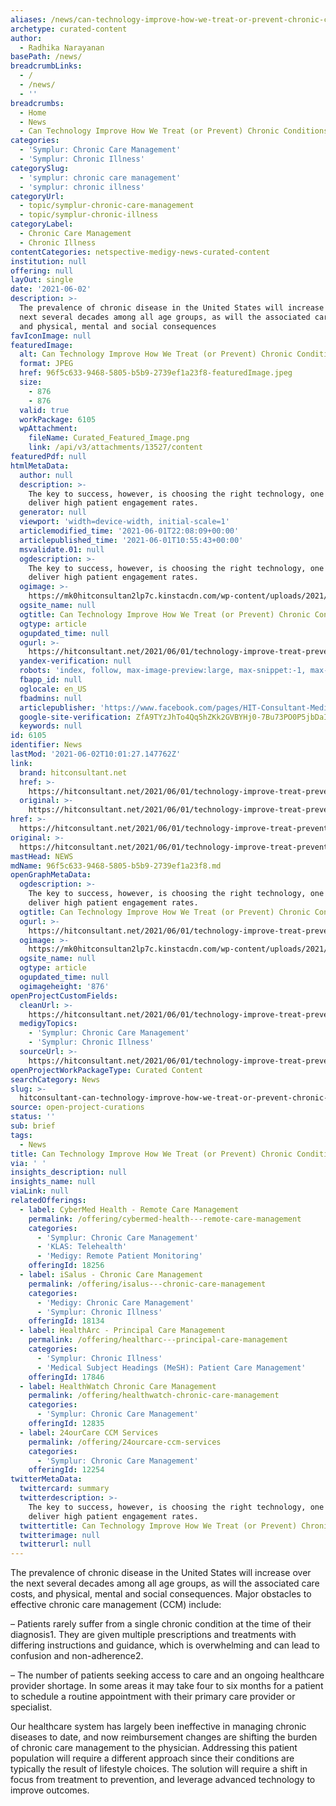 ```yaml
---
aliases: /news/can-technology-improve-how-we-treat-or-prevent-chronic-conditions
archetype: curated-content
author:
  - Radhika Narayanan
basePath: /news/
breadcrumbLinks:
  - /
  - /news/
  - ''
breadcrumbs:
  - Home
  - News
  - Can Technology Improve How We Treat (or Prevent) Chronic Conditions?
categories:
  - 'Symplur: Chronic Care Management'
  - 'Symplur: Chronic Illness'
categorySlug:
  - 'symplur: chronic care management'
  - 'symplur: chronic illness'
categoryUrl:
  - topic/symplur-chronic-care-management
  - topic/symplur-chronic-illness
categoryLabel:
  - Chronic Care Management
  - Chronic Illness
contentCategories: netspective-medigy-news-curated-content
institution: null
offering: null
layOut: single
date: '2021-06-02'
description: >-
  The prevalence of chronic disease in the United States will increase over the
  next several decades among all age groups, as will the associated care costs,
  and physical, mental and social consequences
favIconImage: null
featuredImage:
  alt: Can Technology Improve How We Treat (or Prevent) Chronic Conditions?
  format: JPEG
  href: 96f5c633-9468-5805-b5b9-2739ef1a23f8-featuredImage.jpeg
  size:
    - 876
    - 876
  valid: true
  workPackage: 6105
  wpAttachment:
    fileName: Curated_Featured_Image.png
    link: /api/v3/attachments/13527/content
featuredPdf: null
htmlMetaData:
  author: null
  description: >-
    The key to success, however, is choosing the right technology, one proven to
    deliver high patient engagement rates.
  generator: null
  viewport: 'width=device-width, initial-scale=1'
  articlemodified_time: '2021-06-01T22:08:09+00:00'
  articlepublished_time: '2021-06-01T10:55:43+00:00'
  msvalidate.01: null
  ogdescription: >-
    The key to success, however, is choosing the right technology, one proven to
    deliver high patient engagement rates.
  ogimage: >-
    https://mk0hitconsultan2lp7c.kinstacdn.com/wp-content/uploads/2021/04/Dr.-John-Janas-Medical-Director-Twistle.png
  ogsite_name: null
  ogtitle: Can Technology Improve How We Treat (or Prevent) Chronic Conditions?
  ogtype: article
  ogupdated_time: null
  ogurl: >-
    https://hitconsultant.net/2021/06/01/technology-improve-treat-prevent-chronic-conditions/
  yandex-verification: null
  robots: 'index, follow, max-image-preview:large, max-snippet:-1, max-video-preview:-1'
  fbapp_id: null
  oglocale: en_US
  fbadmins: null
  articlepublisher: 'https://www.facebook.com/pages/HIT-Consultant-Media/302199219847409'
  google-site-verification: ZfA9TYzJhTo4Qq5hZKk2GVBYHj0-7Bu73PO0P5jbDaI
  keywords: null
id: 6105
identifier: News
lastMod: '2021-06-02T10:01:27.147762Z'
link:
  brand: hitconsultant.net
  href: >-
    https://hitconsultant.net/2021/06/01/technology-improve-treat-prevent-chronic-conditions/#.YLdUL6hKhPY
  original: >-
    https://hitconsultant.net/2021/06/01/technology-improve-treat-prevent-chronic-conditions/#.YLdUL6hKhPY
href: >-
  https://hitconsultant.net/2021/06/01/technology-improve-treat-prevent-chronic-conditions/#.YLdUL6hKhPY
original: >-
  https://hitconsultant.net/2021/06/01/technology-improve-treat-prevent-chronic-conditions/#.YLdUL6hKhPY
mastHead: NEWS
mdName: 96f5c633-9468-5805-b5b9-2739ef1a23f8.md
openGraphMetaData:
  ogdescription: >-
    The key to success, however, is choosing the right technology, one proven to
    deliver high patient engagement rates.
  ogtitle: Can Technology Improve How We Treat (or Prevent) Chronic Conditions?
  ogurl: >-
    https://hitconsultant.net/2021/06/01/technology-improve-treat-prevent-chronic-conditions/
  ogimage: >-
    https://mk0hitconsultan2lp7c.kinstacdn.com/wp-content/uploads/2021/04/Dr.-John-Janas-Medical-Director-Twistle.png
  ogsite_name: null
  ogtype: article
  ogupdated_time: null
  ogimageheight: '876'
openProjectCustomFields:
  cleanUrl: >-
    https://hitconsultant.net/2021/06/01/technology-improve-treat-prevent-chronic-conditions/#.YLdUL6hKhPY
  medigyTopics:
    - 'Symplur: Chronic Care Management'
    - 'Symplur: Chronic Illness'
  sourceUrl: >-
    https://hitconsultant.net/2021/06/01/technology-improve-treat-prevent-chronic-conditions/#.YLdUL6hKhPY
openProjectWorkPackageType: Curated Content
searchCategory: News
slug: >-
  hitconsultant-can-technology-improve-how-we-treat-or-prevent-chronic-conditions
source: open-project-curations
status: ''
sub: brief
tags:
  - News
title: Can Technology Improve How We Treat (or Prevent) Chronic Conditions?
via: ' '
insights_description: null
insights_name: null
viaLink: null
relatedOfferings:
  - label: CyberMed Health - Remote Care Management
    permalink: /offering/cybermed-health---remote-care-management
    categories:
      - 'Symplur: Chronic Care Management'
      - 'KLAS: Telehealth'
      - 'Medigy: Remote Patient Monitoring'
    offeringId: 18256
  - label: iSalus - Chronic Care Management
    permalink: /offering/isalus---chronic-care-management
    categories:
      - 'Medigy: Chronic Care Management'
      - 'Symplur: Chronic Illness'
    offeringId: 18134
  - label: HealthArc - Principal Care Management
    permalink: /offering/healtharc---principal-care-management
    categories:
      - 'Symplur: Chronic Illness'
      - 'Medical Subject Headings (MeSH): Patient Care Management'
    offeringId: 17846
  - label: HealthWatch Chronic Care Management
    permalink: /offering/healthwatch-chronic-care-management
    categories:
      - 'Symplur: Chronic Care Management'
    offeringId: 12835
  - label: 24ourCare CCM Services
    permalink: /offering/24ourcare-ccm-services
    categories:
      - 'Symplur: Chronic Care Management'
    offeringId: 12254
twitterMetaData:
  twittercard: summary
  twitterdescription: >-
    The key to success, however, is choosing the right technology, one proven to
    deliver high patient engagement rates.
  twittertitle: Can Technology Improve How We Treat (or Prevent) Chronic Conditions?
  twitterimage: null
  twitterurl: null
---
```

<p>The prevalence of chronic disease in the United States will increase over the next several decades among all age groups, as will the associated care costs, and physical, mental and social consequences. Major obstacles to effective chronic care management (CCM) include:</p><p>– Patients rarely suffer from a single chronic condition at the time of their diagnosis1. They are given multiple prescriptions and treatments with differing instructions and guidance, which is overwhelming and can lead to confusion and non-adherence2.</p><p>– The number of patients seeking access to care and an ongoing healthcare provider shortage. In some areas it may take four to six months for a patient to schedule a routine appointment with their primary care provider or specialist.</p><p>Our healthcare system has largely been ineffective in managing chronic diseases to date, and now reimbursement changes are shifting the burden of chronic care management to the physician. Addressing this patient population will require a different approach since their conditions are typically the result of lifestyle choices. The solution will require a shift in focus from treatment to prevention, and leverage advanced technology to improve outcomes.</p>